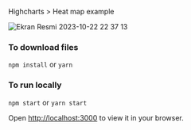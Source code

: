 Highcharts > Heat map example

![Ekran Resmi 2023-10-22 22 37 13](https://github.com/Harhat18/highcharts_heat_map_viavis/assets/111196660/18f718df-4b25-4451-9604-821e7664cf41)

### To download files 

`npm install` or  `yarn`

### To run locally 

`npm start` or  `yarn start`

Open [http://localhost:3000](http://localhost:3000) to view it in your browser.



